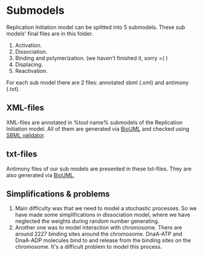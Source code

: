 # Submodels

Replication Initiation model can be splitted into 5 submodels. These sub models' final files are in this folder.

1. Activation.
2. Dissociation.
3. Binding and polymerization. (we haven't finished it, sorry =( )
4. Displacing.
5. Reactivation.

For each sub model there are 2 files: annotated sbml (.xml) and antimony (.txt).

## XML-files

XML-files are annotated in %tool name% submodels of the Replication Initiation model.
All of them are generated via [BioUML](http://biouml.org) and checked using 
[SBML validator](http://sbml.org/Facilities/Validator/).

## txt-files

Antimony files of our sub models are presented in these txt-files. They are also generated via 
[BioUML](http://biouml.org).

## Simplifications & problems

1. Main difficulty was that we need to model a stochastic processes. So we have made some simplifications in dissociation model, where we have neglected the weights during random number generating.
2. Another one was to model interaction with chromosome. There are around 2227 binding sites around the chromosome. DnaA-ATP and DnaA-ADP molecules bind to and release from the binding sites on the chromosome. It's a difficult problem to model this process.
